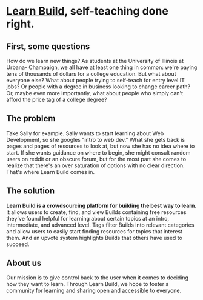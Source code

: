 # [Learn Build](https://learn-build.vercel.app/), self-teaching done right.
## First, some questions
How do we learn new things? As students at the University of Illinois at Urbana-
Champaign, we all have at least one thing in common: we're paying tens of thousands
of dollars for a college education. But what about everyone else? What about people
trying to self-teach for entry level IT jobs? Or people with a degree in business
looking to change career path? Or, maybe even more importantly, what about people
who simply can't afford the price tag of a college degree?

## The problem
Take Sally for example. Sally wants to start learning about Web Development, so
she googles "intro to web dev." What she gets back is pages and pages of resources
to look at, but now she has no idea where to start. If she wants guidance on where
to begin, she might consult random users on reddit or an obscure forum, but for the
most part she comes to realize that there's an over saturation of options with no
clear direction. That's where Learn Build comes in.

## The solution
**Learn Build is a crowdsourcing platform for building the best way to learn.** It
allows users to create, find, and view Builds containing free resources they've
found helpful for learning about certain topics at an intro, intermediate, and advanced
level. Tags filter Builds into relevant categories and allow users to easily
start finding resources for topics that interest them. And an upvote system highlights
Builds that others have used to succeed.

## About us
Our mission is to give control back to the user when it comes to deciding how they
want to learn. Through Learn Build, we hope to foster a community for learning and
sharing open and accessible to everyone.
